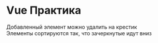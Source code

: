<h1>Vue Практика</h1>
Добавленный элемент можно удалить на крестик<br>
Элементы сортируются так, что зачеркнутые идут вниз

